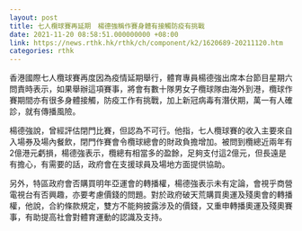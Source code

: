 ```yaml
---
layout: post
title: 七人欖球賽再延期　楊德強稱作賽身體有接觸防疫有挑戰
date: 2021-11-20 08:58:51.000000000 +08:00
link: https://news.rthk.hk/rthk/ch/component/k2/1620689-20211120.htm
categories: rthk
---
```


香港國際七人欖球賽再度因為疫情延期舉行，體育專員楊德強出席本台節目星期六問責時表示，如果舉辦這項賽事，將會有數十隊男女子欖球隊由海外到港，欖球作賽期間亦有很多身體接觸，防疫工作有挑戰，加上新冠病毒有潛伏期，萬一有人確診，就有傳播風險。

楊德強說，曾經評估閉門比賽，但認為不可行。他指，七人欖球賽的收入主要來自入場券及場內餐飲，閉門作賽會令欖球總會的財政負擔增加。被問到欖總近兩年有2億港元虧損，楊德強表示，欖總有相當多的盈餘，足夠支付這2億元，但長遠是有擔心，有需要的話，政府會在支援球員及場地方面提供協助。

另外，特區政府會否購買明年亞運會的轉播權，楊德強表示未有定論，會視乎商營電視台有否興趣，亦要考慮價錢的問題。對於政府破天荒購買奧運及殘奧會的轉播權，他說，合約條款規定，雙方不能夠披露涉及的價錢，又重申轉播奧運及殘奧賽事，有助提高社會對體育運動的認識及支持。
